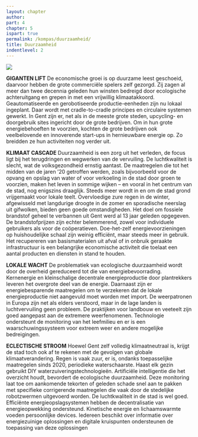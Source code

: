 ```yaml
---
layout: chapter
author: 
part: 4
chapter: 5
ispart: true
permalink: /kompas/duurzaamheid/
title: Duurzaamheid
indentlevel: 2
---
```


<a href="{{ site.baseurl }}/images/Duurzaamheid.jpg" data-lightbox="Duurzaamheid"><img src="{{ site.baseurl }}/Duurzaamheid.jpg"></a>

**GIGANTEN LIFT** De economische groei is op duurzame leest geschoeid, daarvoor hebben de grote commerciële spelers zelf gezorgd. Zij zagen al meer dan twee decennia geleden hun winsten bedreigd door ecologische achteruitgang en grepen in met een vrijwillig klimaatakkoord. Geautomatiseerde en gerobotiseerde productie-eenheden zijn nu lokaal ingeplant. Daar wordt met cradle-to-cradle principes en circulaire systemen gewerkt. In Gent zijn er, net als in de meeste grote steden, upcycling- en doorgebruik sites ingericht door de grote bedrijven. Om in hun grote energiebehoeften te voorzien, kochten de grote bedrijven ook veelbelovende en innoverende start-ups in hernieuwbare energie op. Zo breidden ze hun activiteiten nog verder uit. 

**KLIMAAT CASCADE** Duurzaamheid is een zorg uit het verleden, de focus ligt bij het terugdringen en wegwerken van de vervuiling. De luchtkwaliteit is slecht, wat de volksgezondheid ernstig aantast. De maatregelen die tot het midden van de jaren ’20 getroffen werden, zoals  bijvoorbeeld voor de opvang en opslag van water of voor verkoeling in de stad door groen te voorzien, maken het leven in sommige wijken – en vooral in het centrum van de stad, nog enigszins draaglijk. Steeds meer wordt in en om de stad grond vrijgemaakt voor lokale teelt. Overvloedige zure regen in de winter, afgewisseld met langdurige droogte in de zomer en sporadische neerslag uit gifwolken, bieden geen goede omstandigheden. Het doel om fossiele brandstof geheel te verbannen uit Gent werd al 13 jaar geleden opgegeven. De brandstofprijzen zijn echter belemmerend, zowel voor individuele gebruikers als voor de coöperatieven. Doe-het-zelf energievoorzieningen op huishoudelijke schaal zijn weinig efficiënt, maar steeds meer in gebruik.  Het recupereren van basismaterialen uit afval of in onbruik geraakte infrastructuur is een belangrijke economische activiteit die toelaat een aantal producten en diensten in stand te houden. 

**LOKALE WACHT** De problematiek van ecologische duurzaamheid wordt door de overheid gereduceerd tot die van energiebevoorrading. Kernenergie en kleinschalige decentrale energieproductie door plantrekkers leveren het overgrote deel van de energie. Daarnaast zijn er energiebesparende maatregelen om te verzekeren dat de lokale energieproductie niet aangevuld moet worden met import. De weerpatronen in Europa zijn net als elders verstoord, maar in de lage landen is luchtvervuiling geen probleem. De praktijken voor landbouw en veeteelt zijn goed aangepast aan de extremere weerfenomenen. Technologie ondersteunt de monitoring van het leefmilieu en er is een waarschuwingssysteem voor extreem weer en andere mogelijke bedreigingen.

**ECLECTISCHE STROOM** Hoewel Gent zelf volledig klimaatneutraal is, krijgt de stad toch ook af te rekenen met de gevolgen van globale klimaatverandering. Regen is vaak zuur, er is, ondanks toepasselijke maatregelen sinds 2020, periodieke waterschaarste. Haast elk gezin gebruikt DIY waterzuiveringstechnologieën. Artificiële intelligentie die het overzicht houdt, bevordert de ecologische duurzaamheid. Deze monitoring laat toe om aankomende tekorten of geleden schade snel aan te pakken met specifieke corrigerende maatregelen die vaak door de stedelijke robotzwermen uitgevoerd worden.  De luchtkwaliteit in de stad is wel goed. Efficiënte energieopslagsystemen hebben de decentralisatie van energieopwekking ondersteund. Kinetische energie en lichaamswarmte voeden persoonlijke devices. Iedereen beschikt over informatie over energiezuinige oplossingen en digitale kruispunten ondersteunen de toepassing van deze oplossingen

